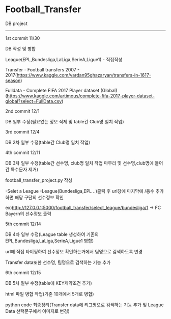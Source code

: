 # Football_Transfer
DB project

-------
1st commit 11/30

DB 작성 및 병합

League(EPL,Bundesliga,LaLiga,SerieA,Ligue1) - 직접작성

Transfer - Football transfers 2007 - 2017(https://www.kaggle.com/vardan95ghazaryan/transfers-in-1617-season)

Fulldata - Complete FIFA 2017 Player dataset (Global)(https://www.kaggle.com/artimous/complete-fifa-2017-player-dataset-global?select=FullData.csv)


2nd commit 12/1

DB 일부 수정(필요없는 정보 삭제 및 table간 Club명 일치 작업)


3rd commit 12/4

DB 2차 일부 수정(table간 Club명 일치 작업)

4th commit 12/11

DB 3차 일부 수정(table간 선수명, club명 일치 작업 마무리 및 선수명,club명에 들어간 특수문자 제거)

football_transfer_project.py 작성 

-Selet a League -League(Bundesliga,EPL ..)클릭 후 url창에 마지막에 /등수 추가하면 해당 구단의 선수정보 확인

ex)http://127.0.0.1:5000/football_transfer/select_league/bundesliga/1 -> FC Bayern의 선수정보 출력

5th commit 12/14

DB 4차 일부 수정(League table 생성하여 기존의 EPL,Bundesliga,LaLiga,SerieA,Ligue1 병합)

url에 직접 타이핑하여 선수정보 확인하는거에서 팀명으로 검색하도록 변경

Transfer data또한 선수명, 팀명으로 검색하는 기능 추가

6th commit 12/15

DB 5차 일부 수정(table에 KEY제약조건 추가)

html 파일 병합 작업(기존 10개에서 5개로 병합)

python code 최종정리(Transfer data에 리그명으로 검색하는 기능 추가 및 League Data 선택문구에서 이미지로 변경)
